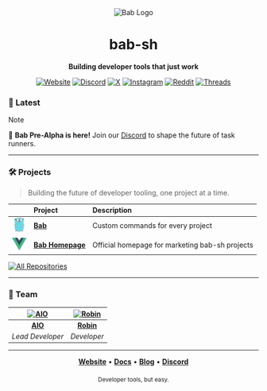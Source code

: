 <div align="center">

<img src="https://cdn.bab.sh/l/favicon" alt="Bab Logo" width="120"/>

<h1>bab-sh</h1>

**Building developer tools that just work**

[![Website](https://img.shields.io/badge/bab.sh-000000?style=for-the-badge&logo=safari&logoColor=white)](https://bab.sh)
[![Discord](https://img.shields.io/badge/Discord-5865F2?style=for-the-badge&logo=discord&logoColor=white)](https://discord.bab.sh)
[![X](https://img.shields.io/badge/X-000000?style=for-the-badge&logo=x&logoColor=white)](https://x.com/babshdev)
[![Instagram](https://img.shields.io/badge/Instagram-E4405F?style=for-the-badge&logo=instagram&logoColor=white)](https://instagram.com/babshdev)
[![Reddit](https://img.shields.io/badge/Reddit-FF4500?style=for-the-badge&logo=reddit&logoColor=white)](https://reddit.com/r/babsh)
[![Threads](https://img.shields.io/badge/Threads-000000?style=for-the-badge&logo=threads&logoColor=white)](https://threads.net/@babshdev)

</div>

### 📢 Latest

> [!NOTE]
> 🚀 **Bab Pre-Alpha is here!** Join our [Discord](https://discord.bab.sh) to shape the future of task runners.

---

### 🛠️ Projects

> Building the future of developer tooling, one project at a time.

|                                                                                                                  | Project                                                    | Description                                     |
|:----------------------------------------------------------------------------------------------------------------:|:-----------------------------------------------------------|:------------------------------------------------|
|    <img src="https://raw.githubusercontent.com/devicons/devicon/master/icons/go/go-original.svg" width="30"/>    | **[Bab](https://github.com/bab-sh/bab)**                   | Custom commands for every project               |
| <img src="https://raw.githubusercontent.com/devicons/devicon/master/icons/vuejs/vuejs-original.svg" width="30"/> | **[Bab Homepage](https://github.com/bab-sh/bab-homepage)** | Official homepage for marketing bab-sh projects |

[![All Repositories](https://img.shields.io/badge/View_All_Projects-000000?style=for-the-badge&logo=github&logoColor=white)](https://github.com/orgs/bab-sh/repositories)


---

### 👥 Team

| <a href="https://github.com/aiomayo"><img src="https://avatars.githubusercontent.com/u/69240351" width="100" alt="AIO"/></a> | <a href="https://github.com/robin-engels"><img src="https://avatars.githubusercontent.com/u/103217628" width="100" alt="Robin"/></a> |
|:----------------------------------------------------------------------------------------------------------------------------:|:------------------------------------------------------------------------------------------------------------------------------------:|
|                                            **[AIO](https://github.com/aiomayo)**                                             |                                             **[Robin](https://github.com/robin-engels)**                                             |
|                                                       *Lead Developer*                                                       |                                                             *Developer*                                                              |

---

<div align="center">

[**Website**](https://bab.sh) • [**Docs**](https://docs.bab.sh) • [**Blog**](https://blog.bab.sh) • [**Discord**](https://discord.bab.sh)

</div>

<div align="center">

<sub>Developer tools, but easy.</sub>

</div>
